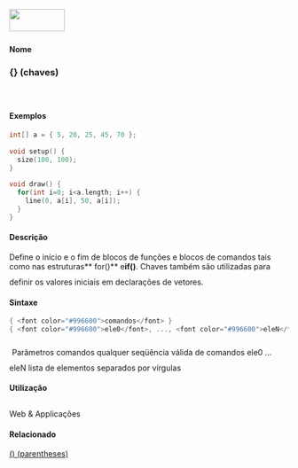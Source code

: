 <img height="40" src="../images/1pix.gif" width="100"/>
<img height="1" src="../images/1pix.gif" width="20"/>
<img height="1" src="../images/1pix.gif" width="555"/>

#### Nome
### {} (chaves)
<img height="25" src="../images/1pix.gif" width="1"/>

#### Exemplos

```pde
int[] a = { 5, 20, 25, 45, 70 }; 
 
void setup() { 
  size(100, 100); 
} 
 
void draw() { 
  for(int i=0; i<a.length; i++) { 
    line(0, a[i], 50, a[i]); 
  } 
} 

```

#### Descrição

	
Define o início e o fim de blocos de funções e blocos de comandos tais como nas estruturas** for()** e**if()**. Chaves também são utilizadas para definir os valores iniciais em declarações de vetores.
<img height="25" src="../images/1pix.gif" width="1"/>

#### Sintaxe
```pde
{ <font color="#996600">comandos</font> }
{ <font color="#996600">ele0</font>, ..., <font color="#996600">eleN</font> }

```
<img height="25" src="../images/1pix.gif" width="1"/>
Parâmetros
comandos
qualquer seqüência válida de comandos
ele0 ... eleN
lista de elementos separados por vírgulas
<img height="25" src="../images/1pix.gif" width="1"/>

#### Utilização

	
Web & Applicações
<img height="25" src="../images/1pix.gif" width="1"/>

#### Relacionado
[() (parentheses)](parentheses)

